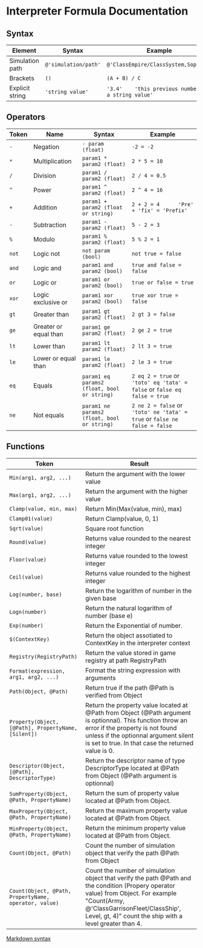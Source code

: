 # Interpreter Formula Documentation

## Syntax

| Element                        | Syntax                                        | Example
|--------------------------------|-----------------------------------------------|------------------------------------------------------------------------------------------------
| Simulation path                | `@'simulation/path'`                          | `@'ClassEmpire/ClassSystem,Sophons'`
| Brackets                       | `()`                                          | `(A + B) / C`
| Explicit string                | `'string value'`                              | `'3.4'    'this previous number is a string value'`

## Operators

|Token   | Name                  | Syntax                                        | Example
|--------|-----------------------|-----------------------------------------------|------------------------------------------------------------------------------------------------
| `-`    | Negation              | `- param (float)`                             | `-2 = -2`  
| `*`    | Multiplication        | `param1 * param2 (float)`                     | `2 * 5 = 10`
| `/`    | Division              | `param1 / param2 (float)`                     | `2 / 4 = 0.5`
| `^`    | Power                 | `param1 ^ param2 (float)`                     | `2 ^ 4 = 16`
| `+`    | Addition              | `param1 + param2 (float or string)`           | `2 + 2 = 4      'Pre' + 'fix' = 'Prefix'`
| `-`    | Subtraction           | `param1 - param2 (float)`                     | `5 - 2 = 3`
| `%`    | Modulo                | `param1 % param2 (float)`                     | `5 % 2 = 1`
| `not`  | Logic not             | `not param (bool)`                            | `not true = false`
| `and`  | Logic and             | `param1 and param2 (bool)`                    | `true and false = false`
| `or`   | Logic or              | `param1 or param2 (bool)`                     | `true or false = true`
| `xor`  | Logic exclusive or    | `param1 xor param2 (bool)`                    | `true xor true = false`
| `gt`   | Greater than          | `param1 gt param2 (float)`                    | `2 gt 3 = false`
| `ge`   | Greater or equal than | `param1 ge param2 (float)`                    | `2 ge 2 = true`
| `lt`   | Lower than            | `param1 lt param2 (float)`                    | `2 lt 3 = true`
| `le`   | Lower or equal than   | `param1 le param2 (float)`                    | `2 le 3 = true`
| `eq`   | Equals                | `param1 eq params2 (float, bool or string)`   | `2 eq 2 = true`   or   `'toto' eq 'tata' = false`  or   `false eq false = true`
| `ne`   | Not equals            | `param1 ne params2 (float, bool or string)`   | `2 ne 2 = false`  or   `'toto' ne 'tata' = true`   or   `false ne false = false`

## Functions

|Token                                                   | Result                                                                                    
|--------------------------------------------------------|-------------------------------------------------------------------------------------------------------------------------
| `Min(arg1, arg2, ...)`                                 | Return the argument with the lower value 
| `Max(arg1, arg2, ...)`                                 | Return the argument with the higher value
| `Clamp(value, min, max)`                               | Return Min(Max(value, min), max)
| `Clamp01(value)`                                       | Return Clamp(value, 0, 1)
| `Sqrt(value)`                                          | Square root function
| `Round(value)`                                         | Returns value rounded to the nearest integer
| `Floor(value)`                                         | Returns value rounded to the lowest integer
| `Ceil(value)`                                          | Returns value rounded to the highest integer
| `Log(number, base)`                                    | Return the logarithm of number in the given base
| `Logn(number)`                                         | Return the natural logarithm of number (base e)
| `Exp(number)`                                          | Return the Exponential of number.
| `$(ContextKey)`                                        | Return the object assotiated to ContextKey in the interpreter context 
| `Registry(RegistryPath)`                               | Return the value stored in game registry at path RegistryPath
| `Format(expression, arg1, arg2, ...)`                  | Format the string expression with arguments
| `Path(Object, @Path)`                                  | Return true if the path @Path is verified from Object
| `Property(Object, [@Path], PropertyName, [Silent])`    | Return the property value located at @Path from Object (@Path argument is optionnal). This function throw an error if the property is not found unless if the optionnal argument silent is set to true. In that case the returned value is 0.
| `Descriptor(Object, [@Path], DescriptorType)`          | Return the descriptor name of type DescriptorType located at @Path from Object (@Path argument is optionnal)
| `SumProperty(Object, @Path, PropertyName)`             | Return the sum of property value located at @Path from Object.
| `MaxProperty(Object, @Path, PropertyName)`             | Return the maximum property value located at @Path from Object.
| `MinProperty(Object, @Path, PropertyName)`             | Return the minimum property value located at @Path from Object.
| `Count(Object, @Path)`                                 | Count the number of simulation object that verify the path @Path from Object
| `Count(Object, @Path, PropertyName, operator, value)`  | Count the number of simulation object that verify the path @Path and the condition (Propery operator value) from Object. For example "Count(Army, @'ClassGarrisonFleet/ClassShip', Level, gt, 4)" count the ship with a level greater than 4.


[Markdown syntax](https://github.com/adam-p/markdown-here/wiki/Markdown-Cheatsheet)